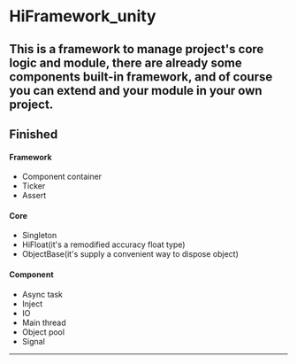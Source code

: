 # HiFramework_unity

This is a framework to manage project's core logic and module, there are already some components built-in framework, and of course you can extend and your module in your own project.
-----
## Finished
#### Framework
* Component container
* Ticker
* Assert
#### Core
* Singleton
* HiFloat(it's a remodified accuracy float type)
* ObjectBase(it's supply a convenient way to dispose object)

#### Component
* Async task
* Inject
* IO
* Main thread
* Object pool
* Signal

------
